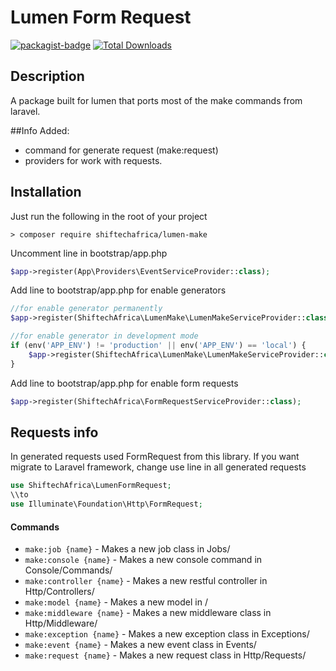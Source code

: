 Lumen Form Request
==========
[![packagist-badge](https://img.shields.io/packagist/v/shiftechafrica/lumen-form-request.svg)](https://packagist.org/packages/shiftechafrica/lumen-form-request)
[![Total Downloads](https://poser.pugx.org/shiftechafrica/lumen-form-request/downloads)](https://packagist.org/packages/shiftechafrica/lumen-form-request)

## Description
A package built for lumen that ports most of the make commands from laravel.

##Info
Added:
 * command for generate request (make:request) 
 * providers for work with requests.

## Installation

Just run the following in the root of your project
```shell
> composer require shiftechafrica/lumen-make
```

Uncomment line in bootstrap/app.php
```php
$app->register(App\Providers\EventServiceProvider::class);
```

Add line to bootstrap/app.php for enable generators
```php
//for enable generator permanently
$app->register(ShiftechAfrica\LumenMake\LumenMakeServiceProvider::class);

//for enable generator in development mode
if (env('APP_ENV') != 'production' || env('APP_ENV') == 'local') {
    $app->register(ShiftechAfrica\LumenMake\LumenMakeServiceProvider::class);
}
```

Add line to bootstrap/app.php for enable form requests
```php
$app->register(ShiftechAfrica\FormRequestServiceProvider::class);
```

## Requests info
In generated requests used FormRequest from this library. If you want migrate to Laravel framework, change use line in all generated requests
```php
use ShiftechAfrica\LumenFormRequest; 
\\to
use Illuminate\Foundation\Http\FormRequest;
```
#### Commands
* `make:job {name}` - Makes a new job class in Jobs/
* `make:console {name}` - Makes a new console command in Console/Commands/
* `make:controller {name}` - Makes a new restful controller in Http/Controllers/
* `make:model {name}` - Makes a new model in /
* `make:middleware {name}` - Makes a new middleware class in Http/Middleware/
* `make:exception {name}` - Makes a new exception class in Exceptions/
* `make:event {name}` - Makes a new event class in Events/
* `make:request {name}` - Makes a new request class in Http/Requests/
